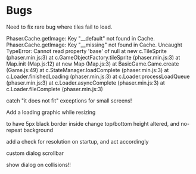 # Bugs
Need to fix rare bug where tiles fail to load.

Phaser.Cache.getImage: Key "__default" not found in Cache.
Phaser.Cache.getImage: Key "__missing" not found in Cache.
Uncaught TypeError: Cannot read property 'base' of null
    at new c.TileSprite (phaser.min.js:3)
    at c.GameObjectFactory.tileSprite (phaser.min.js:3)
    at Map.init (Map.js:12)
    at new Map (Map.js:3)
    at BasicGame.Game.create (Game.js:49)
    at c.StateManager.loadComplete (phaser.min.js:3)
    at c.Loader.finishedLoading (phaser.min.js:3)
    at c.Loader.processLoadQueue (phaser.min.js:3)
    at c.Loader.asyncComplete (phaser.min.js:3)
    at c.Loader.fileComplete (phaser.min.js:3)




catch "it does not fit" exceptions for small screens!

Add a loading graphic while resizing

to have 5px black border inside change top/bottom height altered, and no-repeat
background


add a check for resolution on startup, and act accordingly

custom dialog scrollbar

show dialog on collisions!!
